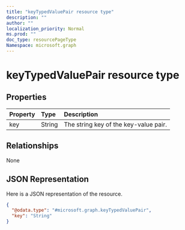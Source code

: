 ```yaml
---
title: "keyTypedValuePair resource type"
description: ""
author: ""
localization_priority: Normal
ms.prod: ""
doc_type: resourcePageType
Namespace: microsoft.graph
---
```



# keyTypedValuePair resource type



## Properties
|Property|Type|Description|
|:---|:---|:---|
|key|String|The string key of the key-value pair.|

## Relationships
None

## JSON Representation
Here is a JSON representation of the resource.
<!-- {
  "blockType": "resource",
  "@odata.type": "microsoft.graph.keyTypedValuePair"
}
-->
``` json
{
  "@odata.type": "#microsoft.graph.keyTypedValuePair",
  "key": "String"
}
```

